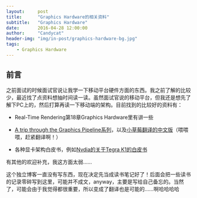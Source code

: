 ```yaml
---
layout:     post
title:      "Graphics Hardware的相关资料"
subtitle:   "Graphics Hardware"
date:       2016-04-28 12:00:00
author:     "Candycat"
header-img: "img/in-post/graphics-hardware-bg.jpg"
tags:
    - Graphics Hardware
---
```


## 前言

之前面试的时候面试官说让我学一下移动平台硬件方面的东西。我之前了解的比较少，最近找了点资料想抽时间读一读。虽然面试官说的移动平台，但我还是想先了解下PC上的，然后打算再读一下移动端的架构。目前找到的比较好的资料有：

* Real-Time Rendering第18章Graphics Hardware里有讲一些

* [A trip through the Graphics Pipeline系列](https://fgiesen.wordpress.com/2011/07/09/a-trip-through-the-graphics-pipeline-2011-index/)，以及[小草莓翻译的中文版](http://madstrawberry.me/unreliable-translate/A-trip-through-the-Graphics-Pipeline-2011-translate(0).html)（喂喂喂，赶紧翻译啊！）

* 各种显卡架构白皮书，例如[Nvdia的关于Tegra K1的白皮书](https://www.nvidia.cn/content/PDF/tegra_white_papers/Tegra_K1_whitepaper_v1.0.pdf)

有其他的欢迎补充，我这方面太弱……

这个独立博客一直没有写东西，现在决定先当成读书笔记好了！后面会把一些读书的记录零碎写到这里，可能并不成文，anyway，主要是写给自己备忘的。当然了，可能会由于我觉得都很重要，所以变成了翻译也是可能的……啊哈哈哈哈
